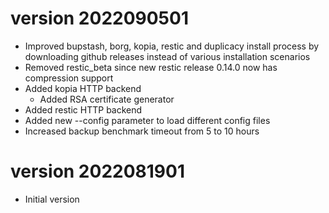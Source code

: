 # version 2022090501

- Improved bupstash, borg, kopia, restic and duplicacy install process by downloading github releases instead of various installation scenarios
- Removed restic_beta since new restic release 0.14.0 now has compression support
- Added kopia HTTP backend
  - Added RSA certificate generator
- Added restic HTTP backend
- Added new --config parameter to load different config files
- Increased backup benchmark timeout from 5 to 10 hours

# version 2022081901

- Initial version
